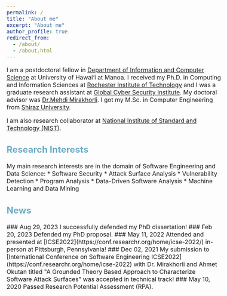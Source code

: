 ```yaml
---
permalink: /
title: "About me"
excerpt: "About me"
author_profile: true
redirect_from: 
  - /about/
  - /about.html
---
```


<style type="text/css">
  body{
  font-size: 12pt;
}
  ##{
  color: #69ACC5;
}
  h2{
  color: #69ACC5;
}
</style>

I am a postdoctoral fellow in [Department of Information and Computer Science](https://www.ics.hawaii.edu) at University of Hawai‘i at Manoa. I received my Ph.D. in Computing and Information Sciences at [Rochester Institute of Technology](https://www.rit.edu) and I was a graduate research assistant at [Global Cyber Security Institute](https://www.rit.edu/cybersecurity/). My doctoral advisor was [Dr.Mehdi Mirakhorli](https://www.se.rit.edu/~mehdi/). I got my M.Sc. in Computer Engineering from [Shiraz University](https://shirazu.ac.ir/en/home).

I am also research collaborator at [National Institute of Standard and Technology (NIST)](https://samate.nist.gov/BF/Team/index.html).


<h2> Research Interests</h2>
My main research interests are in the domain of Software Engineering and Data Science:
* Software Security
* Attack Surface Analysis
* Vulnerability Detection
* Program Analysis 
* Data-Driven Software Analysis
* Machine Learning and Data Mining

<h2> News</h2>
### Aug 29, 2023 
I successfully defended my PhD dissertation!
### Feb 20, 2023 
Defended my PhD proposal.
### May 11, 2022 
Attended and presented at [ICSE2022](https://conf.researchr.org/home/icse-2022/) in-person at Pittsburgh, Pennsylvania!
### Dec 02, 2021 
My submission to [International Conference on Software Engineering ICSE2022](https://conf.researchr.org/home/icse-2022) with Dr. Mirakhorli and Ahmet Okutan titled "A Grounded Theory Based Approach to Characterize Software Attack Surfaces" was accepted in technical track!
### May 10, 2020 
Passed Research Potential Assessment (RPA).

